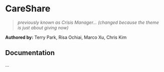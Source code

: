 # CareShare

> _previously known as Crisis Manager... (changed because the theme is just about giving now)_

**Authored by:** Terry Park, Risa Ochiai, Marco Xu, Chris Kim

## Documentation

...
